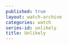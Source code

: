 ```yaml
---
published: true
layout: watch-archive
categories: watch
series-id: unlikely
title: Unlikely
---
```

